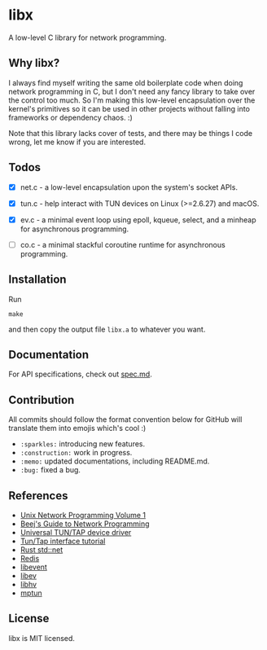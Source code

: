 # libx

A low-level C library for network programming.

## Why libx?

I always find myself writing the same old boilerplate code when doing network programming in C, but I don't need any fancy library to take over the control too much. So I'm making this low-level encapsulation over the kernel's primitives so it can be used in other projects without falling into frameworks or dependency chaos. :)

Note that this library lacks cover of tests, and there may be things I code wrong, let me know if you are interested.

## Todos

- [x] net.c - a low-level encapsulation upon the system's socket APIs.
- [x] tun.c - help interact with TUN devices on Linux (>=2.6.27) and macOS.
- [x] ev.c - a minimal event loop using epoll, kqueue, select, and a minheap for asynchronous programming. 
- [ ] co.c - a minimal stackful coroutine runtime for asynchronous programming.


## Installation

Run

```
make
```

and then copy the output file `libx.a` to whatever you want.

## Documentation

For API specifications, check out [spec.md](./docs/spec.md).

## Contribution

All commits should follow the format convention below for GitHub will translate them into emojis which's cool :)

- `:sparkles:`  introducing new features.
- `:construction:`  work in progress.
- `:memo:`  updated documentations, including README.md.
- `:bug:`  fixed a bug.

## References

- [Unix Network Programming Volume 1](https://www.amazon.com/Unix-Network-Programming-Sockets-Networking/dp/0131411551)
- [Beej's Guide to Network Programming](https://beej.us/guide/bgnet/)
- [Universal TUN/TAP device driver](https://www.kernel.org/doc/html/latest/networking/tuntap.html)
- [Tun/Tap interface tutorial](https://backreference.org/2010/03/26/tuntap-interface-tutorial/index.html)
- [Rust std::net](https://github.com/rust-lang/rust)
- [Redis](https://github.com/redis/redis)
- [libevent](https://github.com/libevent/libevent)
- [libev](https://github.com/enki/libev)
- [libhv](https://github.com/ithewei/libhv)
- [mptun](https://github.com/cloudwu/mptun)

## License

libx is MIT licensed.